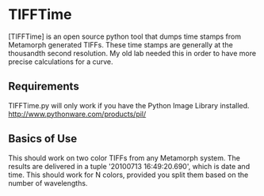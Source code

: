 TIFFTime
=============
[TIFFTime] is an open source python tool that dumps time stamps from Metamorph generated TIFFs. These time stamps are generally at the thousandth second resolution. My old lab needed this in order to have more precise calculations for a curve.

Requirements
-------------

TIFFTime.py will only work if you have the Python Image Library installed. http://www.pythonware.com/products/pil/

Basics of Use
-------------

This should work on two color TIFFs from any Metamorph system. The results are delivered in a tuple '20100713 16:49:20.690', which is date and time. This should work for N colors, provided you split them based on the number of wavelengths.
